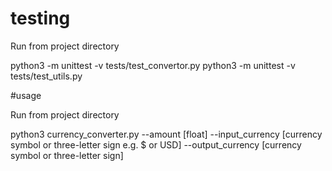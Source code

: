 # testing

Run from project directory

python3 -m unittest -v tests/test_convertor.py
python3 -m unittest -v tests/test_utils.py 

#usage

Run from project directory

python3 currency_converter.py --amount [float] --input_currency [currency symbol or three-letter sign e.g. $ or USD] --output_currency [currency symbol or three-letter sign]
